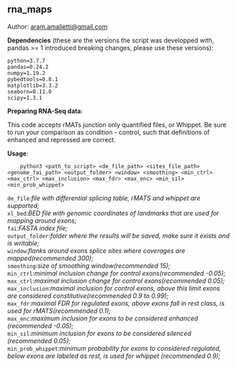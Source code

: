 ## rna_maps
Author: aram.amalietti@gmail.com


**Dependencies** (these are the versions the script was developped with, pandas >= 1 introduced breaking changes, please use these versions):
```
python=3.7.7  
pandas=0.24.2  
numpy=1.19.2  
pybedtools=0.8.1  
matplotlib=3.3.2
seaborn=0.11.0
scipy=1.3.1
```
**Preparing RNA-Seq data**:

This code accepts rMATs junction only quantified files, or Whippet.
Be sure to run your comparison as condition - control, such that definitions of enhanced and repressed are correct.

**Usage**:  
```
    python3 <path_to_script> <de_file_path> <sites_file_path> <genome_fai_path> <output_folder> <window> <smoothing> <min_ctrl> <max_ctrl> <max_inclusion> <max_fdr> <max_enc> <min_sil> <min_prob_whippet>
```
`de_file`:*file with differential splicing table, rMATS and whippet are supported;*  
`xl_bed`:*BED file with genomic coordinates of landmarks that are used for mapping around exons;*  
`fai`:*FASTA index file;*  
`output_folder`:*folder where the results will be saved, make sure it exists and is writable;*  
`window`:*flanks around exons splice sites where coverages are mapped(recommended 300);*  
`smoothing`:*size of smoothing window(recommended 15);*   
`min_ctrl`:*minimal inclusion change for control exons(recommended -0.05);*  
`max_ctrl`:*maximal inclusion change for control exons(recommended 0.05);*  
`max_inclusion`:*maximal inclusion for control exons, above this limit exons are considered constitutive(recommended 0.9 to 0.99);*  
`max_fdr`:*maximal FDR for regulated exons, above exons fall in rest class, is used for rMATS(recommended 0.1);*  
`max_enc`:*maximum inclusion for exons to be considered enhanced (recommended -0.05);*  
`min_sil`:*minimum inclusion for exons to be considered silenced (recommended 0.05);*  
`min_prob_whippet`:*minimum probability for exons to considered regulated, below exons are labeled as rest, is used for whippet (recommended 0.9);*  
